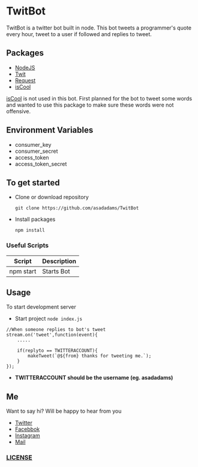 # TwitBot
TwitBot is a twitter bot built in node. This bot tweets a programmer's quote every hour, tweet to a user if followed and replies to tweet.  

## Packages

- [NodeJS](https://nodejs.org/en/)
- [Twit](https://www.npmjs.com/package/twit)
- [Request](https://www.npmjs.com/package/request)
- [isCool](https://www.npmjs.com/package/iscool) 

[isCool](https://www.npmjs.com/package/iscool) is not used in this bot. First planned for the bot to tweet some words and wanted to use this package to make sure these words were not offensive.

## Environment Variables

- consumer_key
- consumer_secret
- access_token
- access_token_secret

## To get started
  * Clone or download repository
      ```
      git clone https://github.com/asadadams/TwitBot
      ```
  * Install packages
      ```
      npm install    
      ```
  
 ### Useful Scripts

| Script | Description |
| ------ | ------ |
| npm start | Starts Bot|
      
## Usage
To start development server

* Start project
      ```
            node index.js
      ``` 
```
//When someone replies to bot's tweet
stream.on('tweet',function(event){
    .....

    if(replyto == TWITTERACCOUNT){
        makeTweet(`@${from} thanks for tweeting me.`);
    }
});
```
 - __TWITTERACCOUNT should be the username (eg. asadadams)__

## Me
Want to say hi? Will be happy to hear from you
* [Twitter](http:///www.twitter.com/asadadams)
* [Facebbok](http://www.facebook.com/asad.adams)
* [Instagram](http://www.instagram.com/asadadams)
* [Mail](clarkpeace.adams@gmail.com)

### [LICENSE](https://github.com/asadadams/TwitBot/blob/master/LICENSE)